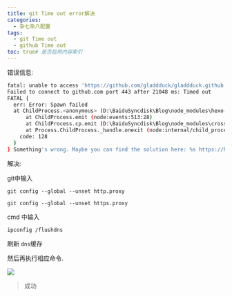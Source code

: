 ```yaml
---
title: git Time out error解决
categories:
  - 杂七杂八配置
tags:
  - git Time out
  - github Time out
toc: true# 是否启用内容索引
---
```

错误信息:

```bash
fatal: unable to access 'https://github.com/gladdduck/gladdduck.github.io.git/':
Failed to connect to github.com port 443 after 21048 ms: Timed out
FATAL {
  err: Error: Spawn failed
  at ChildProcess.<anonymous> (D:\BaiduSyncdisk\Blog\node_modules\hexo-util\lib\spawn.js:51:21)
      at ChildProcess.emit (node:events:513:28)
      at ChildProcess.cp.emit (D:\BaiduSyncdisk\Blog\node_modules\cross-spawn\lib\enoent.js:34:29)
      at Process.ChildProcess._handle.onexit (node:internal/child_process:293:12) {
    code: 128
  }
} Something's wrong. Maybe you can find the solution here: %s https://hexo.io/docs/troubleshooting.html
```

解决:

git中输入

```
git config --global --unset http.proxy
 
git config --global --unset https.proxy
```

cmd 中输入

```bash
ipconfig /flushdns
```

刷新 `dns`缓存

然后再执行相应命令.

![](https://image.yayan.xyz/20230221185957.png)

> 成功
